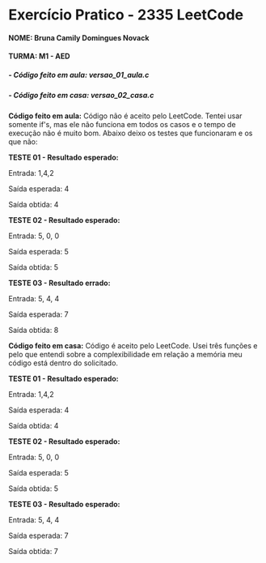 # Exercício Pratico - 2335 LeetCode

#### NOME: Bruna Camily Domingues Novack


#### TURMA: M1 - AED


##### - Código feito em aula: versao_01_aula.c


##### - Código feito em casa: versao_02_casa.c


**Código feito em aula:** Código não é aceito pelo LeetCode. Tentei usar somente if's, mas ele não funciona em 
todos os casos e o tempo de execução não é muito bom. Abaixo deixo os testes que funcionaram e os que não:


**TESTE 01 - Resultado esperado:**


Entrada: 1,4,2


Saída esperada: 4


Saída obtida: 4


**TESTE 02 - Resultado esperado:**


Entrada: 5, 0, 0


Saída esperada: 5


Saída obtida: 5


**TESTE 03 - Resultado errado:** 


Entrada: 5, 4, 4


Saída esperada: 7


Saída obtida: 8




**Código feito em casa:** Código é aceito pelo LeetCode. Usei três funções e pelo que entendi 
sobre a complexibilidade em relação a memória meu código está dentro do solicitado.


**TESTE 01 - Resultado esperado:**


Entrada: 1,4,2


Saída esperada: 4


Saída obtida: 4


**TESTE 02 - Resultado esperado:**


Entrada: 5, 0, 0


Saída esperada: 5


Saída obtida: 5


**TESTE 03 - Resultado esperado:** 


Entrada: 5, 4, 4


Saída esperada: 7


Saída obtida: 7
